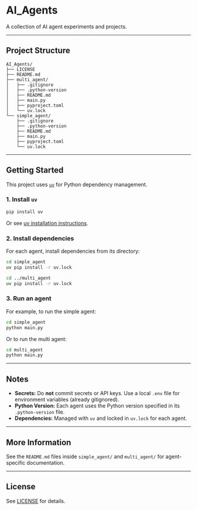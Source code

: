 # AI_Agents

A collection of AI agent experiments and projects.

---

## Project Structure

```
AI_Agents/
├── LICENSE
├── README.md
├── multi_agent/
│   ├── .gitignore
│   ├── .python-version
│   ├── README.md
│   ├── main.py
│   ├── pyproject.toml
│   └── uv.lock
└── simple_agent/
    ├── .gitignore
    ├── .python-version
    ├── README.md
    ├── main.py
    ├── pyproject.toml
    └── uv.lock
```

---

## Getting Started

This project uses [`uv`](https://github.com/astral-sh/uv) for Python dependency management.

### 1. Install `uv`

```sh
pip install uv
```
Or see [uv installation instructions](https://github.com/astral-sh/uv).

### 2. Install dependencies

For each agent, install dependencies from its directory:

```sh
cd simple_agent
uv pip install -r uv.lock

cd ../multi_agent
uv pip install -r uv.lock
```

### 3. Run an agent

For example, to run the simple agent:

```sh
cd simple_agent
python main.py
```

Or to run the multi agent:

```sh
cd multi_agent
python main.py
```

---

## Notes

- **Secrets:** Do **not** commit secrets or API keys. Use a local `.env` file for environment variables (already gitignored).
- **Python Version:** Each agent uses the Python version specified in its `.python-version` file.
- **Dependencies:** Managed with `uv` and locked in `uv.lock` for each agent.

---

## More Information

See the `README.md` files inside `simple_agent/` and `multi_agent/` for agent-specific documentation.

---

## License

See [LICENSE](LICENSE) for details.
